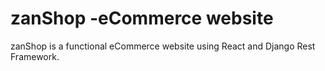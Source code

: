 # zanShop -eCommerce website
zanShop is a functional eCommerce website using React and Django Rest Framework.
